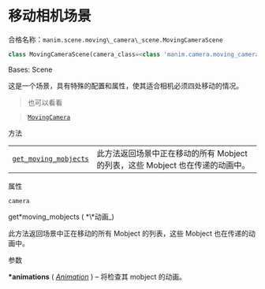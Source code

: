 # 移动相机场景

合格名称：`manim.scene.moving\_camera\_scene.MovingCameraScene`

```py
class MovingCameraScene(camera_class=<class 'manim.camera.moving_camera.MovingCamera'>, **kwargs)
```

Bases: Scene

这是一个场景，具有特殊的配置和属性，使其适合相机必须四处移动的情况。

> 也可以看看

> [`MovingCamera`]()

方法

|||
|-|-|
[`get_moving_mobjects`]()|此方法返回场景中正在移动的所有 Mobject 的列表，这些 Mobject 也在传递的动画中。


属性

`camera`

get*moving_mobjects ( *\\*动画\_)

此方法返回场景中正在移动的所有 Mobject 的列表，这些 Mobject 也在传递的动画中。

参数

**\*animations** ( [_Animation_]() ) – 将检查其 mobject 的动画。
